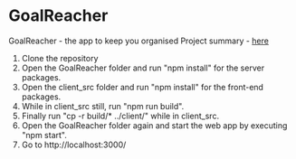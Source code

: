 # GoalReacher
GoalReacher - the app to keep you organised
Project summary - [here](https://docs.google.com/document/d/1gbVBdrmU77PjRqBdNLOxhYbQjkYVfjUFOxQlmrX2uVE/edit?usp=sharing)

1. Clone the repository
2. Open the GoalReacher folder and run "npm install" for the server packages.
3. Open the client_src folder and run "npm install" for the front-end packages.
4. While in client_src still, run "npm run build".
5. Finally run "cp -r build/* ../client/" while in client_src.
6. Open the GoalReacher folder again and start the web app by executing "npm start".
7. Go to http://localhost:3000/
